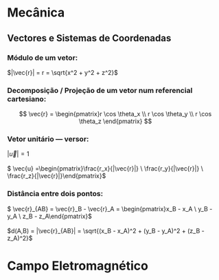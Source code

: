 # Mecânica

## Vectores e Sistemas de Coordenadas

### Módulo de um vetor:
$|\vec{r}| = r = \sqrt{x^2 + y^2 + z^2}$

### Decomposição / Projeção de um vetor num referencial cartesiano:
$$
\vec{r} = \begin{pmatrix}r \cos \theta_x \\
r \cos \theta_y \\
r \cos \theta_z \end{pmatrix}
$$

### Vetor unitário — versor:
$|\vec{u}| = 1$<br><br>
$ \vec{u} =\begin{pmatrix}\frac{r_x}{|\vec{r}|} \\ \frac{r_y}{|\vec{r}|} \\ \frac{r_z}{|\vec{r}|}\end{pmatrix}$

### Distância entre dois pontos:
$ \vec{r}_{AB} = \vec{r}_B - \vec{r}_A = \begin{pmatrix}x_B - x_A \\ y_B - y_A \\ z_B - z_A\end{pmatrix}$<br><br>
$d(A,B) = |\vec{r}_{AB}| = \sqrt{(x_B - x_A)^2 + (y_B - y_A)^2 + (z_B - z_A)^2}$


# Campo Eletromagnético